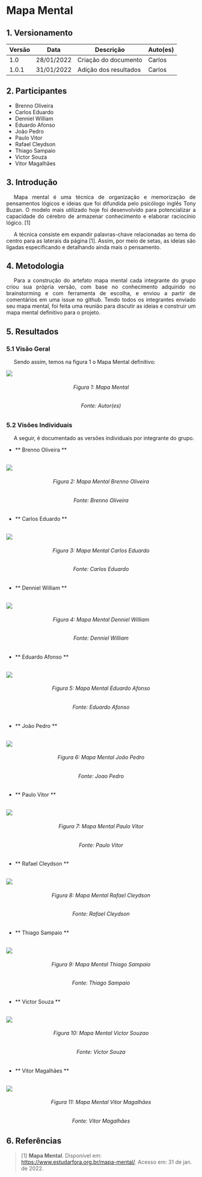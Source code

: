 # Mapa Mental

## 1. Versionamento

Versão|Data|Descrição|Auto(es)
------|----|---------|--------
1.0   | 28/01/2022 | Criação do documento | Carlos
1.0.1 | 31/01/2022 | Adição dos resultados | Carlos

## 2. Participantes

- Brenno Oliveira
- Carlos Eduardo
- Denniel William
- Eduardo Afonso
- João Pedro
- Paulo Vitor
- Rafael Cleydson
- Thiago Sampaio
- Victor Souza
- Vitor Magalhães

## 3. Introdução

<p align="justify" style="text-indent: 20px">Mapa mental é uma técnica de organização e memorização de pensamentos lógicos e ideias que foi difundida pelo psicólogo inglês Tony Buzan. O modelo mais utilizado hoje foi desenvolvido para potencializar a capacidade do cérebro de armazenar conhecimento e elaborar raciocínio lógico. [1]</p>

<p align="justify" style="text-indent: 20px">A técnica consiste em expandir palavras-chave relacionadas ao tema do centro para as laterais da página [1]. Assim, por meio de setas, as ideias são ligadas especificando e detalhando ainda mais o pensamento.</p>

## 4. Metodologia

<p align="justify" style="text-indent: 20px">Para a construção do artefato mapa mental cada integrante do grupo criou sua própria versão, com base no conhecimento adquirido no brainstorming e com ferramenta de escolha, e enviou a partir de comentários em uma issue no github. Tendo todos os integrantes enviado seu mapa mental, foi feita uma reunião para discutir as ideias e construir um mapa mental definitivo para o projeto.</p>

## 5. Resultados

### 5.1 Visão Geral

<p align="justify" style="text-indent: 20px">Sendo assim, temos na figura 1 o Mapa Mental definitivo:</p>

<img src="../../../assets/requisitos/preRastreabilidade/mapaMental.svg" class="zoom"/>
<h6 align = "center">Figura 1: Mapa Mental</h6>
<h6 align = "center">Fonte: Autor(es)</h6>

### 5.2 Visões Individuais

<p align="justify" style="text-indent: 20px">A seguir, é documentado as versões individuais por integrante do grupo.</p>

- ** Brenno Oliveira **

<br/>
<img src="../../../assets/requisitos/preRastreabilidade/mapaMentalBrenno.png" class="zoom"/>
<h6 align = "center">Figura 2: Mapa Mental Brenno Oliveira</h6>
<h6 align = "center">Fonte: Brenno Oliveira</h6>

- ** Carlos Eduardo **

<br/>
<img src="../../../assets/requisitos/preRastreabilidade/mapaMentalCarlos.png" class="zoom"/>
<h6 align = "center">Figura 3: Mapa Mental Carlos Eduardo</h6>
<h6 align = "center">Fonte: Carlos Eduardo</h6>

- ** Denniel William **

<br/>
<img src="../../../assets/requisitos/preRastreabilidade/mapaMentalDenniel.png" class="zoom"/>
<h6 align = "center">Figura 4: Mapa Mental Denniel William </h6>
<h6 align = "center">Fonte: Denniel William</h6>

- ** Eduardo Afonso **

<br/>
<img src="../../../assets/requisitos/preRastreabilidade/mapaMentalEduardo.jpg" class="zoom"/>
<h6 align = "center">Figura 5: Mapa Mental Eduardo Afonso</h6>
<h6 align = "center">Fonte: Eduardo Afonso</h6>

- ** João Pedro **

<br/>
<img src="../../../assets/requisitos/preRastreabilidade/mapaMentalJoao.jpg" class="zoom"/>
<h6 align = "center">Figura 6: Mapa Mental João Pedro</h6>
<h6 align = "center">Fonte: Joao Pedro</h6>

- ** Paulo Vitor **

<br/>
<img src="../../../assets/requisitos/preRastreabilidade/mapaMentalPaulo.jpg" class="zoom"/>
<h6 align = "center">Figura 7: Mapa Mental Paulo Vitor</h6>
<h6 align = "center">Fonte: Paulo Vitor</h6>

- ** Rafael Cleydson **

<br/>
<img src="../../../assets/requisitos/preRastreabilidade/mapaMentalRafael.png" class="zoom"/>
<h6 align = "center">Figura 8: Mapa Mental Rafael Cleydson</h6>
<h6 align = "center">Fonte: Rafael Cleydson</h6>

- ** Thiago Sampaio **

<br/>
<img src="../../../assets/requisitos/preRastreabilidade/mapaMentalThiago.png" class="zoom"/>
<h6 align = "center">Figura 9: Mapa Mental Thiago Sampaio</h6>
<h6 align = "center">Fonte: Thiago Sampaio</h6>

- ** Victor Souza **

<br/>
<img src="../../../assets/requisitos/preRastreabilidade/mapaMentalVictor.jpg" class="zoom"/>
<h6 align = "center">Figura 10: Mapa Mental Victor Souzao</h6>
<h6 align = "center">Fonte: Victor Souza</h6>

- ** Vitor Magalhães **

<br/>
<img src="../../../assets/requisitos/preRastreabilidade/mapaMentalVitor.jpg" class="zoom"/>
<h6 align = "center">Figura 11: Mapa Mental Vitor Magalhães</h6>
<h6 align = "center">Fonte: Vitor Magalhães</h6>

## 6. Referências

> [1] **Mapa Mental**. Disponível em: <a href="https://www.estudarfora.org.br/mapa-mental/" target="_blanck">https://www.estudarfora.org.br/mapa-mental/</a>. Acesso em: 31 de jan. de 2022.</p>


<style>
  .zoom{
    transition: transform .6s;
  }
  .zoom:hover{
    transform: scale(1.5);
  }
  </style>


